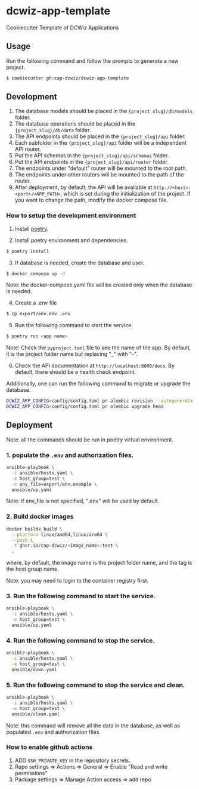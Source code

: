 # dcwiz-app-template
Cookiecutter Template of DCWiz Applications

## Usage

Run the following command and follow the prompts to generate a new project.
```bash
$ cookiecutter gh:cap-dcwiz/dcwiz-app-template
```

## Development

1. The database models should be placed in the `{project_slug}/db/models` folder.
2. The database operations should be placed in the `{project_slug}/db/data` folder.
3. The API endpoints should be placed in the `{project_slug}/api` folder.
4. Each subfolder in the `{project_slug}/api` folder will be a independent API router.
5. Put the API schemas in the `{project_slug}/api/schemas` folder.
6. Put the API endpoints in the `{project_slug}/api/router` folder.
7. The endpoints under "default" router will be mounted to the root path.
8. The endpoints under other routers will be mounted to the path of the router.
9. After deployment, by default, the API will be available at `http://<host>:<port>/<APP_PATH>`, which is set during 
the initialization of the project. If you want to change the path, modify the docker compose file.

### How to setup the development environment

1. Install [poetry](https://python-poetry.org/docs/#installation).

2. Install poetry environment and dependencies.
```bash
$ poetry install
```

3. If database is needed, create the database and user.
```bash
$ docker compose up -d
```
Note: the docker-compose.yaml file will be created only when the database is needed.

4. Create a .env file
```bash
$ cp export/env.dev .env
```

5. Run the following command to start the service.
```bash
$ poetry run <app name>
```
Note: Check the `pyproject.toml` file to see the name of the app. By default, it is the project folder name but 
replacing "_" with "-".

6. Check the API documentation at `http://localhost:8000/docs`. By default, there should be a health check endpoint.

Additionally, one can run the following command to migrate or upgrade the database.
```bash
DCWIZ_APP_CONFIG=config/config.toml pr alembic revision --autogenerate
DCWIZ_APP_CONFIG=config/config.toml pr alembic upgrade head
```

## Deployment

Note: all the commands should be run in poetry virtual environment.

### 1. populate the `.env` and authorization files.
```bash
ansible-playbook \
  -i ansible/hosts.yaml \
  -e host_group=test \
  -e env_file=export/env.example \
  ansible/up.yaml
```
Note: if env_file is not specified, ".env" will be used by default.

### 2. Build docker images
```bash
docker buildx build \
  --platform linux/amd64,linux/arm64 \
  --push \
  -t ghcr.io/cap-dcwiz/<image_name>:test \
  .
```
where, by default, the image name is the project folder name, and the tag is the host group name.

Note: you may need to login to the container registry first.

### 3. Run the following command to start the service.
```bash
ansible-playbook \
  -i ansible/hosts.yaml \
  -e host_group=test \
  ansible/up.yaml
```

### 4. Run the following command to stop the service.
```bash
ansible-playbook \
  -i ansible/hosts.yaml \
  -e host_group=test \
  ansible/down.yaml
```

### 5. Run the following command to stop the service and clean.
```bash
ansible-playbook \
  -i ansible/hosts.yaml \
  -e host_group=test \
  ansible/clean.yaml
```
Note: this command will remove all the data in the database, as well as populated `.env` and authorization files.

### How to enable github actions

1. ADD `SSH_PRIVATE_KEY` in the repository secrets.
2. Repo settings => Actions => General => Enable "Read and write permissions" 
3. Package settings => Manage Action access => add repo
